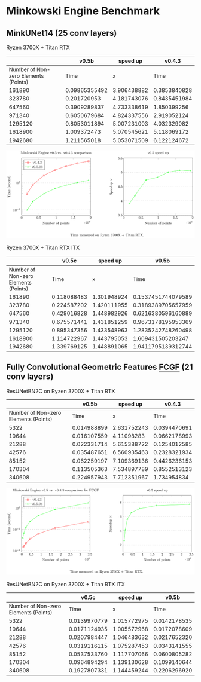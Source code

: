 # Minkowski Engine Benchmark

## MinkUNet14 (25 conv layers)

Ryzen 3700X + Titan RTX

|                                      | v0.5b         | speed up    | v0.4.3       |
|--------------------------------------|---------------|-------------|--------------|
| Number of Non-zero Elements (Points) | Time          | x           | Time         |
|                               161890 | 0.09865355492 | 3.906438882 | 0.3853840828 |
|                               323780 |   0.201720953 | 4.181743076 | 0.8435451984 |
|                               647560 |  0.3909289837 | 4.733338619 |  1.850399256 |
|                               971340 |  0.6050679684 | 4.824337556 |  2.919052124 |
|                              1295120 |  0.8053011894 | 5.007231003 |  4.032329082 |
|                              1618900 |   1.009372473 | 5.070545621 |  5.118069172 |
|                              1942680 |   1.211565018 | 5.053071509 |  6.122124672 |


![](./assets/minkunet14.png)

Ryzen 3700X + Titan RTX ITX

|                                      | v0.5c        | speed up    | v0.5b               |
|--------------------------------------|--------------|-------------|---------------------|
| Number of Non-zero Elements (Points) | Time         | x           | Time                |
|                               161890 | 0.118088483  | 1.301948924 | 0.1537451744079589  |
|                               323780 | 0.224587202  | 1.420111955 | 0.3189389705657959  |
|                               647560 | 0.429016828  | 1.448982926 | 0.6216380596160889  |
|                               971340 | 0.675571441  | 1.431851259 | 0.9673178195953369  |
|                              1295120 | 0.895347356  | 1.433548963 | 1.2835242748260498  |
|                              1618900 | 1.114722967  | 1.443795053 | 1.609431505203247   |
|                              1942680 | 1.339769125  | 1.448891065 | 1.9411795139312744  |


## Fully Convolutional Geometric Features [FCGF](https://github.com/chrischoy/FCGF) (21 conv layers)

ResUNetBN2C on Ryzen 3700X + Titan RTX

|                                      | v0.5b         | speed up    | v0.4.3       |
|--------------------------------------|---------------|-------------|--------------|
| Number of Non-zero Elements (Points) | Time          | x           | Time         |
|                           5322       | 0.014988899   | 2.631752243 | 0.0394470691 |
|                           10644      | 0.016107559   | 4.11098283  | 0.0662178993 |
|                           21288      | 0.022331714   | 5.615388722 | 0.1254012585 |
|                           42576      | 0.035487651   | 6.560935463 | 0.2328321934 |
|                           85152      | 0.062259197   | 7.109369136 | 0.4426236153 |
|                           170304     | 0.113505363   | 7.534897789 | 0.8552513123 |
|                           340608     | 0.224957943   | 7.712351967 | 1.734954834  |

![](./assets/fcgf_resunetbn2c.png)

ResUNetBN2C on Ryzen 3700X + Titan RTX ITX

|                                      | v0.5c         | speed up    | v0.5b        |
|--------------------------------------|---------------|-------------|--------------|
| Number of Non-zero Elements (Points) | Time          | x           | Time         |
|                           5322       | 0.0139970779  | 1.015772975 | 0.0142178535 |
|                           10644      | 0.0171124935  | 1.005572968 | 0.0172078609 |
|                           21288      | 0.0207984447  | 1.046483632 | 0.0217652320 |
|                           42576      | 0.0319116115  | 1.075287453 | 0.0343141555 |
|                           85152      | 0.0537533760  | 1.117707066 | 0.0600805282 |
|                           170304     | 0.0964894294  | 1.139130628 | 0.1099140644 |
|                           340608     | 0.1927807331  | 1.144459244 | 0.2206296920 |
